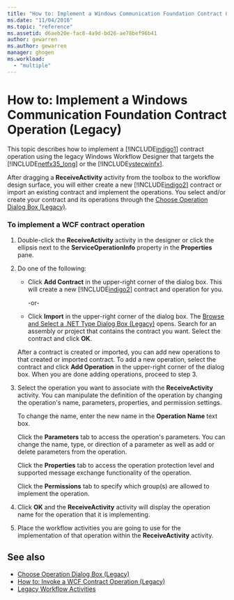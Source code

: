 ```yaml
---
title: "How to: Implement a Windows Communication Foundation Contract Operation (Legacy) | Microsoft Docs"
ms.date: "11/04/2016"
ms.topic: "reference"
ms.assetid: d6aeb20e-fac8-4a9d-bd26-ae78bef96b41
author: gewarren
ms.author: gewarren
manager: ghogen
ms.workload: 
  - "multiple"
---
```

# How to: Implement a Windows Communication Foundation Contract Operation (Legacy)
This topic describes how to implement a [!INCLUDE[indigo1](../workflow-designer/includes/indigo1_md.md)] contract operation using the legacy Windows Workflow Designer that targets the [!INCLUDE[netfx35_long](../workflow-designer/includes/netfx35_long_md.md)] or the [!INCLUDE[vstecwinfx](../workflow-designer/includes/vstecwinfx_md.md)].

 After dragging a **ReceiveActivity** activity from the toolbox to the workflow design surface, you will either create a new [!INCLUDE[indigo2](../workflow-designer/includes/indigo2_md.md)] contract or import an existing contract and implement the operations. You select and/or create your contract and its operations through the [Choose Operation Dialog Box (Legacy)](../workflow-designer/choose-operation-dialog-box-legacy.md).

### To implement a WCF contract operation

1.  Double-click the **ReceiveActivity** activity in the designer or click the ellipsis next to the **ServiceOperationInfo** property in the **Properties** pane.

2.  Do one of the following:

    -   Click **Add Contract** in the upper-right corner of the dialog box. This will create a new [!INCLUDE[indigo2](../workflow-designer/includes/indigo2_md.md)] contract and operation for you.

         -or-

    -   Click **Import** in the upper-right corner of the dialog box. The [Browse and Select a .NET Type Dialog Box (Legacy)](../workflow-designer/browse-and-select-a-dotnet-type-dialog-box-legacy.md) opens. Search for an assembly or project that contains the contract you want. Select the contract and click **OK**.

     After a contract is created or imported, you can add new operations to that created or imported contract. To add a new operation, select the contract and click **Add Operation** in the upper-right corner of the dialog box. When you are done adding operations, proceed to step 3.

3.  Select the operation you want to associate with the **ReceiveActivity** activity. You can manipulate the definition of the operation by changing the operation's name, parameters, properties, and permission settings.

     To change the name, enter the new name in the **Operation Name** text box.

     Click the **Parameters** tab to access the operation's parameters. You can change the name, type, or direction of a parameter as well as add or delete parameters from the operation.

     Click the **Properties** tab to access the operation protection level and supported message exchange functionality of the operation.

     Click the **Permissions** tab to specify which group(s) are allowed to implement the operation.

4.  Click **OK** and the **ReceiveActivity** activity will display the operation name for the operation that it is implementing.

5.  Place the workflow activities you are going to use for the implementation of that operation within the **ReceiveActivity** activity.

## See also

- [Choose Operation Dialog Box (Legacy)](../workflow-designer/choose-operation-dialog-box-legacy.md)
- [How to: Invoke a WCF Contract Operation (Legacy)](../workflow-designer/how-to-invoke-a-windows-communication-foundation-contract-operation-legacy.md)
- [Legacy Workflow Activities](../workflow-designer/legacy-workflow-activities.md)